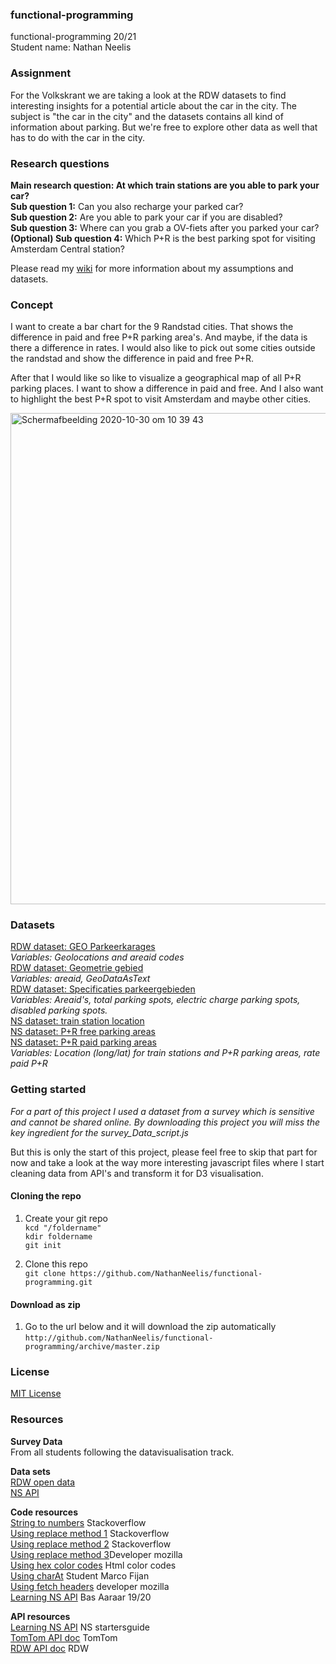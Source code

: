 ### functional-programming
functional-programming 20/21  
Student name: Nathan Neelis  

### Assignment
For the Volkskrant we are taking a look at the RDW datasets to find interesting insights for a potential article about the car in the city. The subject is "the car in the city" and the datasets contains all kind of information about parking. But we're free to explore other data as well that has to do with the car in the city.  

### Research questions
**Main research question: At which train stations are you able to park your car?**   
**Sub question 1:** Can you also recharge your parked car?   
**Sub question 2:** Are you able to park your car if you are disabled?  
**Sub question 3:** Where can you grab a OV-fiets after you parked your car?   
**(Optional) Sub question 4:** Which P+R is the best parking spot for visiting Amsterdam Central station?  
  
Please read my [wiki](https://github.com/NathanNeelis/functional-programming/wiki/concept) for more information about my assumptions and datasets.

### Concept
I want to create a bar chart for the 9 Randstad cities. That shows the difference in paid and free P+R parking area's. And maybe, if the data is there a difference in rates. I would also like to pick out some cities outside the randstad and show the difference in paid and free P+R.
  
After that I would like so like to visualize a geographical map of all P+R parking places. I want to show a difference in paid and free. And I also want to highlight the best P+R spot to visit Amsterdam and maybe other cities.   

<img width="786" alt="Schermafbeelding 2020-10-30 om 10 39 43" src="https://user-images.githubusercontent.com/55492381/97689670-3cab1f00-1a9c-11eb-959a-346a6e9398c9.png">

### Datasets
[RDW dataset: GEO Parkeerkarages](https://opendata.rdw.nl/Parkeren/GEO-Parkeer-Garages/t5pc-eb34)  
_Variables: Geolocations and areaid codes_  
[RDW dataset: Geometrie gebied](https://opendata.rdw.nl/Parkeren/Open-Data-Parkeren-GEOMETRIE-GEBIED/nsk3-v9n7)  
_Variables: areaid, GeoDataAsText_  
[RDW dataset: Specificaties parkeergebieden](https://opendata.rdw.nl/Parkeren/Open-Data-Parkeren-SPECIFICATIES-PARKEERGEBIED/b3us-f26s)  
_Variables:  Areaid's, total parking spots, electric charge parking spots, disabled parking spots._  
[NS dataset: train station location](https://apiportal.ns.nl/)  
[NS dataset: P+R free parking areas](https://apiportal.ns.nl/)  
[NS dataset: P+R paid parking areas](https://apiportal.ns.nl/)  
_Variables: Location (long/lat) for train stations and P+R parking areas, rate paid P+R_  

### Getting started
_For a part of this project I used a dataset from a survey which is sensitive and cannot be shared online._
_By downloading this project you will miss the key ingredient for the survey_Data_script.js_  
  
But this is only the start of this project, please feel free to skip that part for now and take a look at the way more interesting javascript files where I start cleaning data from API's and transform it for D3 visualisation.  

#### Cloning the repo
1. Create your git repo  
    ```kcd "/foldername"```    
    ```kdir foldername```   
    ```git init```  

2. Clone this repo  
    ```git clone https://github.com/NathanNeelis/functional-programming.git```   

#### Download as zip
1. Go to the url below and it will download the zip automatically  
    ```http://github.com/NathanNeelis/functional-programming/archive/master.zip``` 

### License
[MIT License](https://github.com/NathanNeelis/functional-programming/blob/master/LICENSE)   

### Resources
**Survey Data**  
From all students following the datavisualisation track.   

**Data sets**   
[RDW open data](https://opendata.rdw.nl)  
[NS API](https://apiportal.ns.nl/)  

**Code resources**  
[String to numbers](https://stackoverflow.com/questions/15677869/how-to-convert-a-string-of-numbers-to-an-array-of-numbers) Stackoverflow    
[Using replace method 1](https://stackoverflow.com/questions/953311/replace-string-in-javascript-array) Stackoverflow  
[Using replace method 2](https://stackoverflow.com/questions/7990879/how-to-combine-str-replace-expressions-in-javascript) Stackoverflow  
[Using replace method 3](https://developer.mozilla.org/en-US/docs/Web/JavaScript/Reference/Global_Objects/String/replace)Developer mozilla  
[Using hex color codes](https://htmlcolorcodes.com/color-names/) Html color codes  
[Using charAt](https://github.com/marcoFijan/functional-programming/blob/12ac7c24a5239bbb07b15b4d18ad67857d87895d/EnqueteData/index.js#L64-L69) Student Marco Fijan  
[Using fetch headers](https://developer.mozilla.org/en-US/docs/Web/API/Fetch_API/Using_Fetch) developer mozilla  
[Learning NS API](https://github.com/aaraar/web-app-from-scratch-1920/blob/188a235e690a3e0963b1eac0907f89bcbd2827a8/src/Api.ts#L61-L81) Bas Aaraar 19/20   

**API resources**  
[Learning NS API](https://apiportal.ns.nl/startersguide?_ga=2.32115260.384544656.1604054320-687691016.1603727685) NS startersguide  
[TomTom API doc](https://developer.tomtom.com/on-street-parking) TomTom  
[RDW API doc](https://www.rdw.nl/over-rdw/dienstverlening/open-data/handleidingen) RDW  
